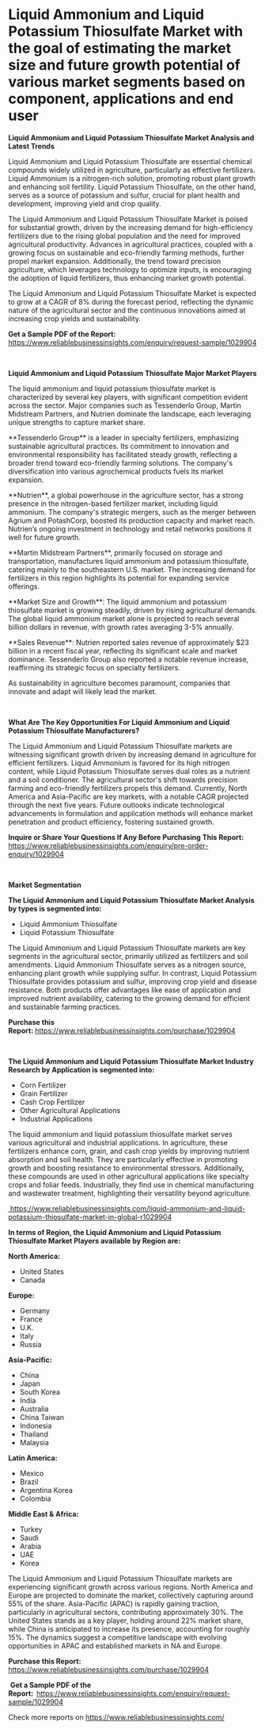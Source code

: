 <p><h1>Liquid Ammonium and Liquid Potassium Thiosulfate Market with the goal of estimating the market size and future growth potential of various market segments based on component, applications and end user</h1></p><p><strong>Liquid Ammonium and Liquid Potassium Thiosulfate Market Analysis and Latest Trends</strong></p>
<p><p>Liquid Ammonium and Liquid Potassium Thiosulfate are essential chemical compounds widely utilized in agriculture, particularly as effective fertilizers. Liquid Ammonium is a nitrogen-rich solution, promoting robust plant growth and enhancing soil fertility. Liquid Potassium Thiosulfate, on the other hand, serves as a source of potassium and sulfur, crucial for plant health and development, improving yield and crop quality.</p><p>The Liquid Ammonium and Liquid Potassium Thiosulfate Market is poised for substantial growth, driven by the increasing demand for high-efficiency fertilizers due to the rising global population and the need for improved agricultural productivity. Advances in agricultural practices, coupled with a growing focus on sustainable and eco-friendly farming methods, further propel market expansion. Additionally, the trend toward precision agriculture, which leverages technology to optimize inputs, is encouraging the adoption of liquid fertilizers, thus enhancing market growth potential. </p><p>The Liquid Ammonium and Liquid Potassium Thiosulfate Market is expected to grow at a CAGR of 8% during the forecast period, reflecting the dynamic nature of the agricultural sector and the continuous innovations aimed at increasing crop yields and sustainability.</p></p>
<p><strong>Get a Sample PDF of the Report:&nbsp;</strong> <a href="https://www.reliablebusinessinsights.com/enquiry/request-sample/1029904?utm_campaign=3253&utm_medium=2&utm_source=Github&utm_content=ia&utm_term=21032025&utm_id=liquid-ammonium-and-liquid-potassium-thiosulfate">https://www.reliablebusinessinsights.com/enquiry/request-sample/1029904</a></p>
<p>&nbsp;</p>
<p><strong>Liquid Ammonium and Liquid Potassium Thiosulfate Major Market Players</strong></p>
<p><p>The liquid ammonium and liquid potassium thiosulfate market is characterized by several key players, with significant competition evident across the sector. Major companies such as Tessenderlo Group, Martin Midstream Partners, and Nutrien dominate the landscape, each leveraging unique strengths to capture market share.</p><p>**Tessenderlo Group** is a leader in specialty fertilizers, emphasizing sustainable agricultural practices. Its commitment to innovation and environmental responsibility has facilitated steady growth, reflecting a broader trend toward eco-friendly farming solutions. The company's diversification into various agrochemical products fuels its market expansion.</p><p>**Nutrien**, a global powerhouse in the agriculture sector, has a strong presence in the nitrogen-based fertilizer market, including liquid ammonium. The company's strategic mergers, such as the merger between Agrium and PotashCorp, boosted its production capacity and market reach. Nutrien’s ongoing investment in technology and retail networks positions it well for future growth.</p><p>**Martin Midstream Partners**, primarily focused on storage and transportation, manufactures liquid ammonium and potassium thiosulfate, catering mainly to the southeastern U.S. market. The increasing demand for fertilizers in this region highlights its potential for expanding service offerings.</p><p>**Market Size and Growth**: The liquid ammonium and potassium thiosulfate market is growing steadily, driven by rising agricultural demands. The global liquid ammonium market alone is projected to reach several billion dollars in revenue, with growth rates averaging 3-5% annually. </p><p>**Sales Revenue**: Nutrien reported sales revenue of approximately $23 billion in a recent fiscal year, reflecting its significant scale and market dominance. Tessenderlo Group also reported a notable revenue increase, reaffirming its strategic focus on specialty fertilizers.</p><p>As sustainability in agriculture becomes paramount, companies that innovate and adapt will likely lead the market.</p></p>
<p>&nbsp;</p>
<p><strong>What Are The Key Opportunities For Liquid Ammonium and Liquid Potassium Thiosulfate Manufacturers?</strong></p>
<p><p>The Liquid Ammonium and Liquid Potassium Thiosulfate markets are witnessing significant growth driven by increasing demand in agriculture for efficient fertilizers. Liquid Ammonium is favored for its high nitrogen content, while Liquid Potassium Thiosulfate serves dual roles as a nutrient and a soil conditioner. The agricultural sector's shift towards precision farming and eco-friendly fertilizers propels this demand. Currently, North America and Asia-Pacific are key markets, with a notable CAGR projected through the next five years. Future outlooks indicate technological advancements in formulation and application methods will enhance market penetration and product efficiency, fostering sustained growth.</p></p>
<p><strong>Inquire or Share Your Questions If Any Before Purchasing This Report:</strong> <a href="https://www.reliablebusinessinsights.com/enquiry/pre-order-enquiry/1029904?utm_campaign=3253&utm_medium=2&utm_source=Github&utm_content=ia&utm_term=21032025&utm_id=liquid-ammonium-and-liquid-potassium-thiosulfate">https://www.reliablebusinessinsights.com/enquiry/pre-order-enquiry/1029904</a></p>
<p>&nbsp;</p>
<p><strong>Market Segmentation</strong></p>
<p><strong>The Liquid Ammonium and Liquid Potassium Thiosulfate Market Analysis by types is segmented into:</strong></p>
<p><ul><li>Liquid Ammonium Thiosulfate</li><li>Liquid Potassium Thiosulfate</li></ul></p>
<p><p>The Liquid Ammonium and Liquid Potassium Thiosulfate markets are key segments in the agricultural sector, primarily utilized as fertilizers and soil amendments. Liquid Ammonium Thiosulfate serves as a nitrogen source, enhancing plant growth while supplying sulfur. In contrast, Liquid Potassium Thiosulfate provides potassium and sulfur, improving crop yield and disease resistance. Both products offer advantages like ease of application and improved nutrient availability, catering to the growing demand for efficient and sustainable farming practices.</p></p>
<p><strong>Purchase this Report:&nbsp;</strong><a href="https://www.reliablebusinessinsights.com/purchase/1029904?utm_campaign=3253&utm_medium=2&utm_source=Github&utm_content=ia&utm_term=21032025&utm_id=liquid-ammonium-and-liquid-potassium-thiosulfate">https://www.reliablebusinessinsights.com/purchase/1029904</a></p>
<p>&nbsp;</p>
<p><strong>The Liquid Ammonium and Liquid Potassium Thiosulfate Market Industry Research by Application is segmented into:</strong></p>
<p><ul><li>Corn Fertilizer</li><li>Grain Fertilizer</li><li>Cash Crop Fertilizer</li><li>Other Agricultural Applications</li><li>Industrial Applications</li></ul></p>
<p><p>The liquid ammonium and liquid potassium thiosulfate market serves various agricultural and industrial applications. In agriculture, these fertilizers enhance corn, grain, and cash crop yields by improving nutrient absorption and soil health. They are particularly effective in promoting growth and boosting resistance to environmental stressors. Additionally, these compounds are used in other agricultural applications like specialty crops and foliar feeds. Industrially, they find use in chemical manufacturing and wastewater treatment, highlighting their versatility beyond agriculture.</p></p>
<p><a href="https://www.reliablebusinessinsights.com/liquid-ammonium-and-liquid-potassium-thiosulfate-market-in-global-r1029904?utm_campaign=3253&utm_medium=2&utm_source=Github&utm_content=ia&utm_term=21032025&utm_id=liquid-ammonium-and-liquid-potassium-thiosulfate">&nbsp;https://www.reliablebusinessinsights.com/liquid-ammonium-and-liquid-potassium-thiosulfate-market-in-global-r1029904</a></p>
<p><strong>In terms of Region, the Liquid Ammonium and Liquid Potassium Thiosulfate Market Players available by Region are:</strong></p>
<p>
    <p> <strong> North America: </strong>
        <ul>
            <li>United States</li>
            <li>Canada</li>
        </ul>
        </p> 
    <p> <strong> Europe: </strong>
        <ul>
            <li>Germany</li>
            <li>France</li>
            <li>U.K.</li>
            <li>Italy</li>
            <li>Russia</li>
        </ul>
        </p> 
    <p> <strong> Asia-Pacific: </strong>
        <ul>
            <li>China</li>
            <li>Japan</li>
            <li>South Korea</li>
            <li>India</li>
            <li>Australia</li>
            <li>China Taiwan</li>
            <li>Indonesia</li>
            <li>Thailand</li>
            <li>Malaysia</li>
        </ul>
        </p> 
    <p> <strong> Latin America: </strong>
        <ul>
            <li>Mexico</li>
            <li>Brazil</li>
            <li>Argentina Korea</li>
            <li>Colombia</li>
        </ul>
        </p> 
    <p> <strong> Middle East & Africa: </strong>
        <ul>
            <li>Turkey</li>
            <li>Saudi</li>
            <li>Arabia</li>
            <li>UAE</li>
            <li>Korea</li>
        </ul>
    </p>
    </p>
<p><p>The Liquid Ammonium and Liquid Potassium Thiosulfate markets are experiencing significant growth across various regions. North America and Europe are projected to dominate the market, collectively capturing around 55% of the share. Asia-Pacific (APAC) is rapidly gaining traction, particularly in agricultural sectors, contributing approximately 30%. The United States stands as a key player, holding around 22% market share, while China is anticipated to increase its presence, accounting for roughly 15%. The dynamics suggest a competitive landscape with evolving opportunities in APAC and established markets in NA and Europe.</p></p>
<p><strong>Purchase this Report: </strong><a href="https://www.reliablebusinessinsights.com/purchase/1029904?utm_campaign=3253&utm_medium=2&utm_source=Github&utm_content=ia&utm_term=21032025&utm_id=liquid-ammonium-and-liquid-potassium-thiosulfate">https://www.reliablebusinessinsights.com/purchase/1029904</a></p>
<p>&nbsp;<strong>Get a Sample PDF of the Report:&nbsp;&nbsp;</strong><a href="https://www.reliablebusinessinsights.com/enquiry/request-sample/1029904?utm_campaign=3253&utm_medium=2&utm_source=Github&utm_content=ia&utm_term=21032025&utm_id=liquid-ammonium-and-liquid-potassium-thiosulfate">https://www.reliablebusinessinsights.com/enquiry/request-sample/1029904</a></p>
<p><strong></strong></p>
<p>Check more reports on <a href="https://www.reliablebusinessinsights.com/?utm_campaign=3253&utm_medium=2&utm_source=Github&utm_content=ia&utm_term=21032025&utm_id=liquid-ammonium-and-liquid-potassium-thiosulfate">https://www.reliablebusinessinsights.com/</a></p>